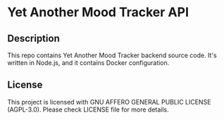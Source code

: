 # Yet Another Mood Tracker API

## Description

This repo contains Yet Another Mood Tracker backend source code. It's written in Node.js, and it contains Docker configuration.

## License

This project is licensed with GNU AFFERO GENERAL PUBLIC LICENSE (AGPL-3.0). Please check LICENSE file for more details.
